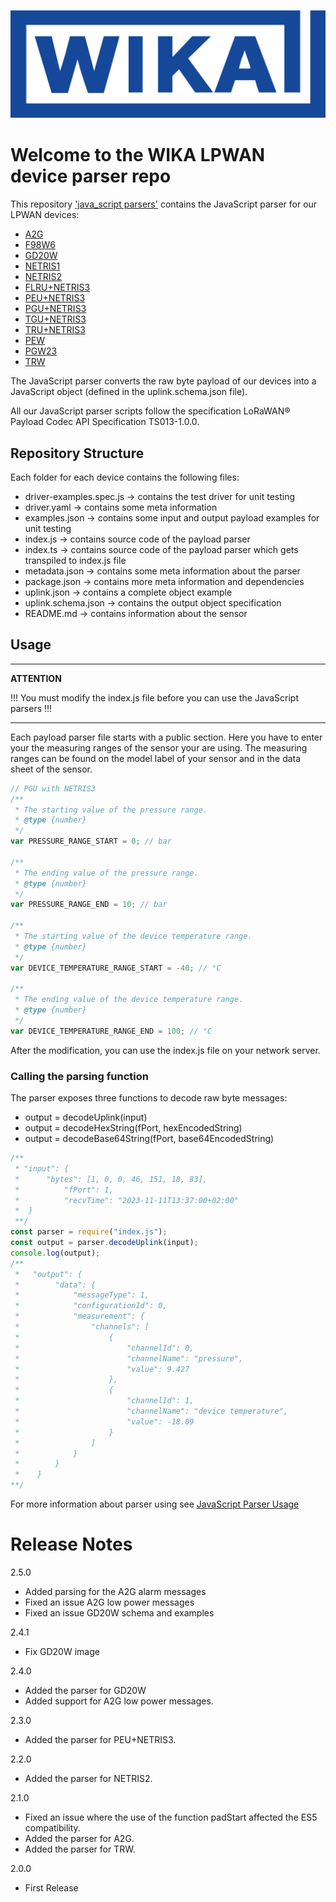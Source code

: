 ![WIKA](assets/logo_wika.png "WIKA")

# Welcome to the WIKA LPWAN device parser repo

This repository ['java_script parsers'](https://github.com/WIKA-Group/javascript_parsers) contains the JavaScript parser for our LPWAN devices:

* [A2G](src/A2G/)
* [F98W6](src/F98W6/) 
* [GD20W](src/GD20W/)
* [NETRIS1](src/NETRIS1/) 
* [NETRIS2](src/NETRIS2/)
* [FLRU+NETRIS3](src/FLRU_NETRIS3/) 
* [PEU+NETRIS3](src/PEU_NETRIS3/)
* [PGU+NETRIS3](src/PGU_NETRIS3/)
* [TGU+NETRIS3](src/TGU_NETRIS3/)
* [TRU+NETRIS3](src/TRU_NETRIS3/) 
* [PEW](src/PEW/) 
* [PGW23](src/PGW23_100_11/)
* [TRW](src/TRW/)

The JavaScript parser converts the raw byte payload of our devices into a JavaScript object (defined in the uplink.schema.json file).

All our JavaScript parser scripts follow the specification LoRaWAN® Payload Codec API Specification TS013-1.0.0.

## Repository Structure
Each folder for each device contains the following files:
* driver-examples.spec.js -> contains the test driver for unit testing
* driver.yaml -> contains some meta information
* examples.json -> contains some input and output payload examples for unit testing
* index.js -> contains source code of the payload parser
* index.ts -> contains source code of the payload parser which gets transpiled to index.js file
* metadata.json -> contains some meta information about the parser
* package.json -> contains more meta information and dependencies
* uplink.json -> contains a complete object example
* uplink.schema.json -> contains the output object specification
* README.md -> contains information about the sensor

## Usage
---
**ATTENTION**

!!! You must modify the index.js file before you can use the JavaScript parsers !!!

---

Each payload parser file starts with a public section. Here you have to enter your the measuring ranges of the sensor your are using. The measuring ranges can be found on the model label of your sensor and in the data sheet of the sensor.

```javascript
// PGU with NETRIS3  
/**
 * The starting value of the pressure range.
 * @type {number}
 */
var PRESSURE_RANGE_START = 0; // bar

/**
 * The ending value of the pressure range.
 * @type {number}
 */
var PRESSURE_RANGE_END = 10; // bar

/**
 * The starting value of the device temperature range.
 * @type {number}
 */
var DEVICE_TEMPERATURE_RANGE_START = -40; // °C

/**
 * The ending value of the device temperature range.
 * @type {number}
 */
var DEVICE_TEMPERATURE_RANGE_END = 100; // °C
```

After the modification, you can use the index.js file on your network server.

### Calling the parsing function
The parser exposes three functions to decode raw byte messages:
* output = decodeUplink(input)
* output = decodeHexString(fPort, hexEncodedString)
* output = decodeBase64String(fPort, base64EncodedString)

```JavaScript
/**
 * "input": {
 *      "bytes": [1, 0, 0, 46, 151, 18, 83],
 *          "fPort": 1,
 *          "recvTime": "2023-11-11T13:37:00+02:00"
 *  }
 **/
const parser = require("index.js");
const output = parser.decodeUplink(input);
console.log(output);
/**
 *   "output": {
 *        "data": {
 *            "messageType": 1,
 *            "configurationId": 0,
 *            "measurement": {
 *                "channels": [
 *                    {
 *                        "channelId": 0,
 *                        "channelName": "pressure",
 *                        "value": 9.427
 *                    },
 *                    {
 *                        "channelId": 1,
 *                        "channelName": "device temperature",
 *                        "value": -18.09
 *                    }
 *                ]
 *            }
 *        }
 *    }
**/
```
For more information about parser using see [JavaScript Parser Usage](/doc/JavaScriptUsage.md)

# Release Notes
2.5.0
 - Added parsing for the A2G alarm messages
 - Fixed an issue A2G low power messages
 - Fixed an issue GD20W schema and examples

2.4.1
 - Fix GD20W image 

2.4.0
 - Added the parser for GD20W
 - Added support for A2G low power messages.

2.3.0 
 - Added the parser for PEU+NETRIS3.

2.2.0 
 - Added the parser for NETRIS2.

2.1.0 
 - Fixed an issue where the use of the function padStart affected the ES5 compatibility.
 - Added the parser for A2G.
 - Added the parser for TRW.

2.0.0 
 - First Release